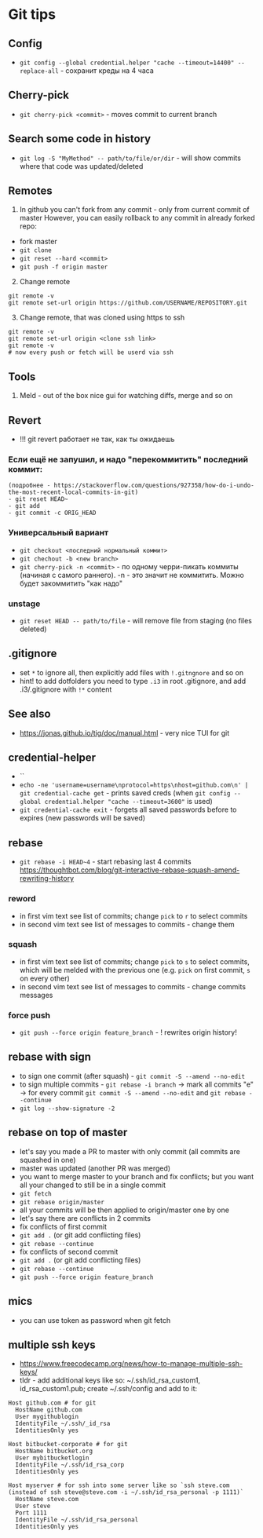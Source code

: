 # Git tips

## Config
- `git config --global credential.helper "cache --timeout=14400" --replace-all` - сохранит креды на 4 часа

## Cherry-pick
- `git cherry-pick <commit>` - moves commit to current branch

## Search some code in history
- `git log -S "MyMethod" -- path/to/file/or/dir` - will show commits where that code was updated/deleted

## Remotes
1. In github you can't fork from any commit - only from current commit of master
However, you can easily rollback to any commit in already forked repo:
- fork master
- `git clone`
- `git reset --hard <commit>`
- `git push -f origin master`

2. Change remote
```
git remote -v
git remote set-url origin https://github.com/USERNAME/REPOSITORY.git
```
3. Change remote, that was cloned using https to ssh
```
git remote -v
git remote set-url origin <clone ssh link>
git remote -v
# now every push or fetch will be userd via ssh
```

## Tools
1. Meld - out of the box nice gui for watching diffs, merge and so on

## Revert
- !!! git revert работает не так, как ты ожидаешь
### Если ещё не запушил, и надо "перекоммитить" последний коммит:
```
(подробнее - https://stackoverflow.com/questions/927358/how-do-i-undo-the-most-recent-local-commits-in-git)
- git reset HEAD~
- git add
- git commit -c ORIG_HEAD
```
### Универсальный вариант
- `git checkout <последний нормальный коммит>`
- `git chechout -b <new branch>`
- `git cherry-pick -n <commit>` - по одному черри-пикать коммиты (начиная с самого раннего). -n - это значит не коммитить. Можно будет закоммитить "как надо"

### unstage
- `git reset HEAD -- path/to/file` - will remove file from staging (no files deleted)

## .gitignore
- set `*` to ignore all, then explicitly add files with `!.gitngnore` and so on
- hint! to add dotfolders you need to type `.i3` in root .gitignore, and add .i3/.gitignore with `!*` content

## See also
- https://jonas.github.io/tig/doc/manual.html - very nice TUI for git

## credential-helper
- ``
- `echo -ne 'username=username\nprotocol=https\nhost=github.com\n' | git credential-cache get` - prints saved creds (when `git config --global credential.helper "cache --timeout=3600"` is used)
- `git credential-cache exit` - forgets all saved passwords before to expires (new passwords will be saved)

## rebase
- `git rebase -i HEAD~4` - start rebasing last 4 commits https://thoughtbot.com/blog/git-interactive-rebase-squash-amend-rewriting-history
### reword
- in first vim text see list of commits; change `pick` to `r` to select commits
- in second vim text see list of messages to commits - change them
### squash
- in first vim text see list of commits; change `pick` to `s` to select commits, which will be melded with the previous one (e.g. `pick` on first commit, `s` on every other)
- in second vim text see list of messages to commits - change commits messages
### force push
- `git push --force origin feature_branch` - ! rewrites origin history!

## rebase with sign
- to sign one commit (after squash) - `git commit -S --amend --no-edit`
- to sign multiple commits - `git rebase -i branch` -> mark all commits "e" -> for every commit `git commit -S --amend --no-edit` and `git rebase --continue`
- `git log --show-signature -2`

## rebase on top of master
- let's say you made a PR to master with only commit (all commits are squashed in one)
- master was updated (another PR was merged)
- you want to merge master to your branch and fix conflicts; but you want all your changed to still be in a single commit
- `git fetch`
- `git rebase origin/master`
- all your commits will be then applied to origin/master one by one
- let's say there are conflicts in 2 commits
- fix conflicts of first commit
- `git add .` (or git add conflicting files)
- `git rebase --continue`
- fix conflicts of second commit
- `git add .` (or git add conflicting files)
- `git rebase --continue`
- `git push --force origin feature_branch`

## mics
- you can use token as password when git fetch

## multiple ssh keys
- https://www.freecodecamp.org/news/how-to-manage-multiple-ssh-keys/
- tldr - add additional keys like so: ~/.ssh/id_rsa_custom1, id_rsa_custom1.pub; create ~/.ssh/config and add to it:
```
Host github.com # for git
  HostName github.com
  User mygithublogin
  IdentityFile ~/.ssh/_id_rsa
  IdentitiesOnly yes
 
Host bitbucket-corporate # for git
  HostName bitbucket.org
  User mybitbucketlogin
  IdentityFile ~/.ssh/id_rsa_corp
  IdentitiesOnly yes

Host myserver # for ssh into some server like so `ssh steve.com (instead of ssh steve@steve.com -i ~/.ssh/id_rsa_personal -p 1111)`
  HostName steve.com
  User steve
  Port 1111
  IdentityFile ~/.ssh/id_rsa_personal
  IdentitiesOnly yes
```
